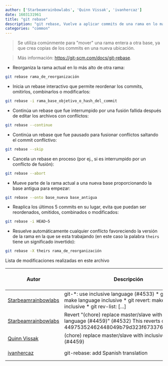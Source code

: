 ```yaml
---
author: ['Starbeamrainbowlabs', 'Quinn Vissak', 'ivanhercaz']
date: 1603131961
title: "git rebase"
description: "git rebase, Vuelve a aplicar commits de una rama en lo más alto de otra rama."
categories: "common"
---
```

> Se utiliza comúnmente para "mover" una rama entera a otra base, ya que crea copias de los commits en una nueva ubicación.

> Más información: <https://git-scm.com/docs/git-rebase>.

- Reorganiza la rama actual en lo más alto de otra rama:

```bash
git rebase rama_de_reorganización
```

- Inicia un rebase interactivo que permite reordenar los commits, omitirlos, combinarlos o modificarlos:

```bash
git rebase -i rama_base_objetivo_o_hash_del_commit
```

- Continúa un rebase que fue interrumpido por una fusión fallida después de editar los archivos con conflictos:

```bash
git rebase --continue
```

- Continúa un rebase que fue pausado para fusionar conflictos saltando el commit conflictivo:

```bash
git rebase --skip
```

- Cancela un rebase en proceso (por ej., si es interrumpido por un conflicto de fusión):

```bash
git rebase --abort
```

- Mueve parte de la rama actual a una nueva base proporcionando la base antigua para empezar:

```bash
git rebase --onto base_nueva base_antigua
```

- Reaplica los últimos 5 commits en su lugar, evita que puedan ser reordenados, omitidos, combinados o modificados:

```bash
git rebase -i HEAD~5
```

- Resuelve automáticamente cualquier conflicto favoreciendo la versión de la rama en la que se esta trabajando (en este caso la palabra `theirs` tiene un significado invertido):

```bash
git rebase -X theirs rama_de_reorganización
```
Lista de modificaciones realizadas en este archivo


Autor | Descripción | Formato de fecha ISO 8601 | Enlace a GitHub
------|-----|-----|-----
[Starbeamrainbowlabs](mailto:sbrl@starbeamrainbowlabs.com) | git-*: use inclusive language (#4533) * git subtree: make language inclusive * git revert: make language inclusive * git rev-list: [...] | 2020-10-19T20:26:01 | [948bcac65d48](https://github.com/tldr-pages/tldr/commit/948bcac65d48179728f823176fb4f4f7d58c201d)
[Starbeamrainbowlabs](mailto:sbrl@starbeamrainbowlabs.com) | Revert "(chore) replace master/slave with inclusive language (#4459)" (#4532) This reverts commit 44975352462448049b79d323f67337620a4a1740. | 2020-10-06T18:48:57 | [be3998d964be](https://github.com/tldr-pages/tldr/commit/be3998d964be9b7de60ed7b80f6c89264948f710)
[Quinn Vissak](mailto:qvissak@yahoo.com) | (chore) replace master/slave with inclusive language (#4459) | 2020-10-06T16:24:10 | [449753524624](https://github.com/tldr-pages/tldr/commit/44975352462448049b79d323f67337620a4a1740)
[ivanhercaz](mailto:ivan@ivanhercaz.com) | git-rebase: add Spanish translation | 2020-02-09T01:49:30 | [2b086c63fecd](https://github.com/tldr-pages/tldr/commit/2b086c63fecd030280120d52e63f268b64174ac6)

